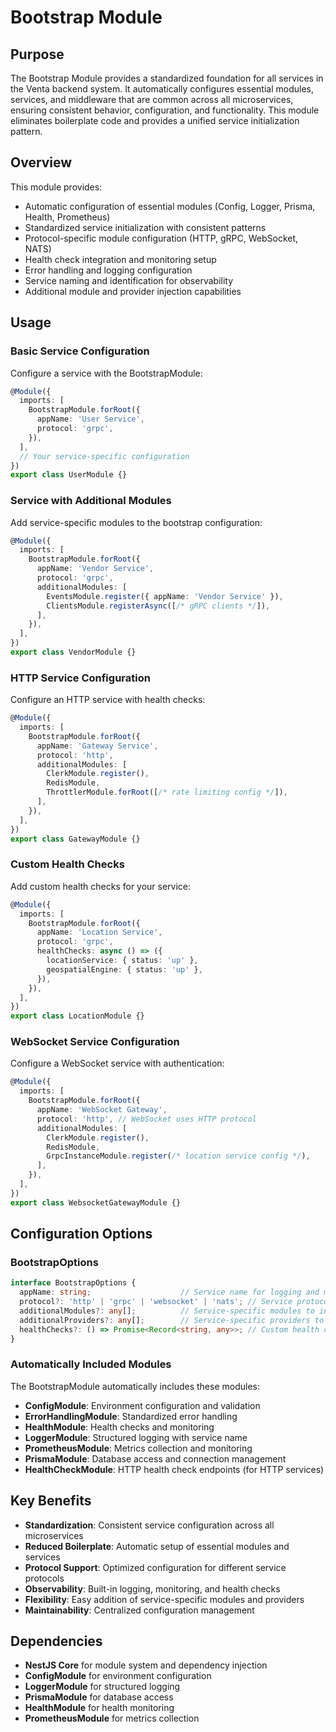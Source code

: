 # Bootstrap Module

## Purpose

The Bootstrap Module provides a standardized foundation for all services in the Venta backend system. It automatically configures essential modules, services, and middleware that are common across all microservices, ensuring consistent behavior, configuration, and functionality. This module eliminates boilerplate code and provides a unified service initialization pattern.

## Overview

This module provides:
- Automatic configuration of essential modules (Config, Logger, Prisma, Health, Prometheus)
- Standardized service initialization with consistent patterns
- Protocol-specific module configuration (HTTP, gRPC, WebSocket, NATS)
- Health check integration and monitoring setup
- Error handling and logging configuration
- Service naming and identification for observability
- Additional module and provider injection capabilities

## Usage

### Basic Service Configuration

Configure a service with the BootstrapModule:

```typescript
@Module({
  imports: [
    BootstrapModule.forRoot({
      appName: 'User Service',
      protocol: 'grpc',
    }),
  ],
  // Your service-specific configuration
})
export class UserModule {}
```

### Service with Additional Modules

Add service-specific modules to the bootstrap configuration:

```typescript
@Module({
  imports: [
    BootstrapModule.forRoot({
      appName: 'Vendor Service',
      protocol: 'grpc',
      additionalModules: [
        EventsModule.register({ appName: 'Vendor Service' }),
        ClientsModule.registerAsync([/* gRPC clients */]),
      ],
    }),
  ],
})
export class VendorModule {}
```

### HTTP Service Configuration

Configure an HTTP service with health checks:

```typescript
@Module({
  imports: [
    BootstrapModule.forRoot({
      appName: 'Gateway Service',
      protocol: 'http',
      additionalModules: [
        ClerkModule.register(),
        RedisModule,
        ThrottlerModule.forRoot([/* rate limiting config */]),
      ],
    }),
  ],
})
export class GatewayModule {}
```

### Custom Health Checks

Add custom health checks for your service:

```typescript
@Module({
  imports: [
    BootstrapModule.forRoot({
      appName: 'Location Service',
      protocol: 'grpc',
      healthChecks: async () => ({
        locationService: { status: 'up' },
        geospatialEngine: { status: 'up' },
      }),
    }),
  ],
})
export class LocationModule {}
```

### WebSocket Service Configuration

Configure a WebSocket service with authentication:

```typescript
@Module({
  imports: [
    BootstrapModule.forRoot({
      appName: 'WebSocket Gateway',
      protocol: 'http', // WebSocket uses HTTP protocol
      additionalModules: [
        ClerkModule.register(),
        RedisModule,
        GrpcInstanceModule.register(/* location service config */),
      ],
    }),
  ],
})
export class WebsocketGatewayModule {}
```

## Configuration Options

### BootstrapOptions

```typescript
interface BootstrapOptions {
  appName: string;                    // Service name for logging and monitoring
  protocol?: 'http' | 'grpc' | 'websocket' | 'nats'; // Service protocol
  additionalModules?: any[];          // Service-specific modules to include
  additionalProviders?: any[];        // Service-specific providers to include
  healthChecks?: () => Promise<Record<string, any>>; // Custom health checks
}
```

### Automatically Included Modules

The BootstrapModule automatically includes these modules:

- **ConfigModule**: Environment configuration and validation
- **ErrorHandlingModule**: Standardized error handling
- **HealthModule**: Health checks and monitoring
- **LoggerModule**: Structured logging with service name
- **PrometheusModule**: Metrics collection and monitoring
- **PrismaModule**: Database access and connection management
- **HealthCheckModule**: HTTP health check endpoints (for HTTP services)

## Key Benefits

- **Standardization**: Consistent service configuration across all microservices
- **Reduced Boilerplate**: Automatic setup of essential modules and services
- **Protocol Support**: Optimized configuration for different service protocols
- **Observability**: Built-in logging, monitoring, and health checks
- **Flexibility**: Easy addition of service-specific modules and providers
- **Maintainability**: Centralized configuration management

## Dependencies

- **NestJS Core** for module system and dependency injection
- **ConfigModule** for environment configuration
- **LoggerModule** for structured logging
- **PrismaModule** for database access
- **HealthModule** for health monitoring
- **PrometheusModule** for metrics collection 